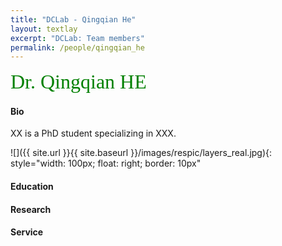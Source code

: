 ```yaml
---
title: "DCLab - Qingqian He"
layout: textlay
excerpt: "DCLab: Team members"
permalink: /people/qingqian_he
---
```


<font size="6"
face="verdana"
color="green"> 
Dr. Qingqian HE<br> 
</font>

#### Bio

XX is a PhD student specializing in XXX.

![]({{ site.url }}{{ site.baseurl }}/images/respic/layers_real.jpg){: style="width: 100px; float: right; border: 10px"

#### Education

#### Research

#### Service 


